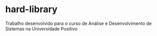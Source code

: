 # hard-library
Trabalho desenvolvido para o curso de Análise e Desenvolvimento de Sistemas na Universidade Positivo
